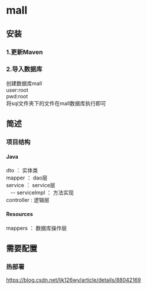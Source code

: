 # mall

## 安装
### 1.更新Maven
### 2.导入数据库
创建数据库mall   
user:root  
pwd:root  
将sql文件夹下的文件在mall数据库执行即可


## 简述
### 项目结构
#### Java
 dto ： 实体类  
 mapper ： dao层  
 service ： service层  
   &nbsp;&nbsp;   -- serviceImpl ： 方法实现  
 controller : 逻辑层
 
 #### Resources
 mappers ： 数据库操作层
 
 
 
## 需要配置
### 热部署
https://blog.csdn.net/ljk126wy/article/details/88042169
 
 